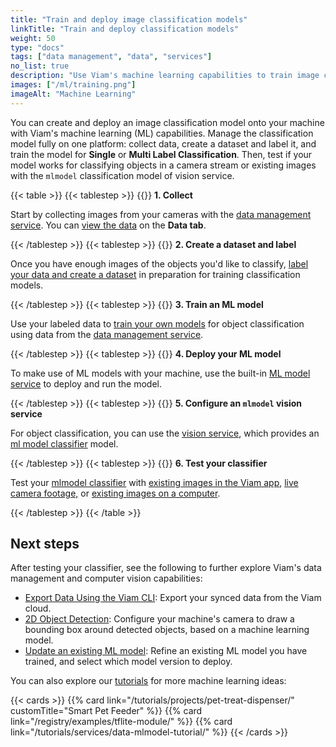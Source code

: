 ```yaml
---
title: "Train and deploy image classification models"
linkTitle: "Train and deploy classification models"
weight: 50
type: "docs"
tags: ["data management", "data", "services"]
no_list: true
description: "Use Viam's machine learning capabilities to train image classification models and deploy these models to your machines."
images: ["/ml/training.png"]
imageAlt: "Machine Learning"
---
```


You can create and deploy an image classification model onto your machine with Viam's machine learning (ML) capabilities.
Manage the classification model fully on one platform: collect data, create a dataset and label it, and train the model for **Single** or **Multi Label Classification**.
Then, test if your model works for classifying objects in a camera stream or existing images with the `mlmodel` classification model of vision service.

{{< table >}}
{{< tablestep >}}
{{<imgproc src="/ml/collect.svg" class="fill alignright" style="max-width: 300px" declaredimensions=true alt="Collect data">}}
**1. Collect**

Start by collecting images from your cameras with the [data management service](/data/).
You can [view the data](/data/view/) on the **Data tab**.

{{< /tablestep >}}
{{< tablestep >}}
{{<imgproc src="/ml/label.svg" class="fill alignleft" style="max-width: 300px" declaredimensions=true alt="Label data">}}
**2. Create a dataset and label**

Once you have enough images of the objects you'd like to classify, [label your data and create a dataset](/data/dataset/) in preparation for training classification models.

{{< /tablestep >}}
{{< tablestep >}}
{{<imgproc src="/ml/train.svg" class="fill alignright" style="max-width: 300px" declaredimensions=true alt="Train models">}}
**3. Train an ML model**

Use your labeled data to [train your own models](/ml/train-model/) for object classification using data from the [data management service](/data/).

{{< /tablestep >}}
{{< tablestep >}}
{{<imgproc src="/registry/upload-module.svg" class="fill alignleft" style="max-width: 200px" declaredimensions=true alt="Train models">}}
**4. Deploy your ML model**

To make use of ML models with your machine, use the built-in [ML model service](/ml/) to deploy and run the model.

{{< /tablestep >}}
{{< tablestep >}}
{{<imgproc src="/ml/configure.svg" class="fill alignright" style="max-width: 300px" declaredimensions=true alt="Configure a service">}}
**5. Configure an <code>mlmodel</code> vision service**

For object classification, you can use the [vision service](/ml/vision/), which provides an [ml model classifier](/ml/vision/mlmodel/) model.

{{< /tablestep >}}
{{< tablestep >}}
{{<imgproc src="ml/deploy.svg" class="fill alignleft" style="max-width: 300px" declaredimensions=true alt="Deploy your model">}}
**6. Test your classifier**

Test your [mlmodel classifier](/ml/vision/mlmodel/#test-your-detector-or-classifier) with [existing images in the Viam app](/ml/vision/mlmodel/#existing-images-in-the-cloud), [live camera footage,](/ml/vision/mlmodel/#live-camera-footage) or [existing images on a computer](/ml/vision/mlmodel/#existing-images-on-your-machine).

{{< /tablestep >}}
{{< /table >}}

## Next steps

After testing your classifier, see the following to further explore Viam's data management and computer vision capabilities:

- [Export Data Using the Viam CLI](/data/export/): Export your synced data from the Viam cloud.
- [2D Object Detection](/ml/vision/#detections): Configure your machine's camera to draw a bounding box around detected objects, based on a machine learning model.
- [Update an existing ML model](/ml/train-model/#train-a-new-version-of-a-model): Refine an existing ML model you have trained, and select which model version to deploy.

You can also explore our [tutorials](/tutorials/) for more machine learning ideas:

{{< cards >}}
{{% card link="/tutorials/projects/pet-treat-dispenser/" customTitle="Smart Pet Feeder" %}}
{{% card link="/registry/examples/tflite-module/" %}}
{{% card link="/tutorials/services/data-mlmodel-tutorial/" %}}
{{< /cards >}}
